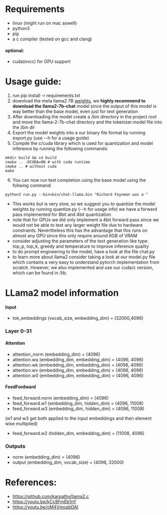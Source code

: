 # Requirements
* linux (might run on mac aswell)
* python3
* pip
* a c compiler (tested on gcc and clang)
#### optional:
* cuda(nvcc) for GPU support

# Usage guide:
1. run pip install -r requirements.txt
2. download the meta llama2 7B [weights](https://llama.meta.com/llama-downloads), we **highly recommend to download the llama2-7b-chat** model since the output of this model is way better than the base model, even just for text generation
3. After downloading the model create a /bin directory in the project root and move the llama-2-7b-chat directory and the tokenizer.model file into the /bin dir
4. Export the model weights into a our binary file format by running export.py (use --h for a usage guide)
5. Compile the c/cuda library which is used for quantization and model inference by running the following commands:
```
mkdir build && cd build
cmake .. -DCUDA=ON # with cuda runtime
cmake .. # without cuda
make
```
6. You can now run text completion using the base model using the follwing command:
```
python3 run.py --bin=bin/chat-llama.bin "Richard Feynman was a "
```
* This works but is very slow, so we suggest you to quantize the model weights by running quantize.py (--h for usage info) we have a forward pass implemented for 8bit and 4bit quantization
* note that for GPUs we did only implement a 4bit forward pass since we would not be able to test any larger weight file due to hardware constraints. Nevertheless this has the advantage that this runs on almost any GPU since this only require around 6GB of VRAM
* consider adjusting the parameters of the text generation like type: top_p, top_k, greedy and temperature to improve inference quality
* to do prompt engineering to the model, have a look at the file chat.py
* to learn more about llama2 consider taking a look at our model.py file which contains a very easy to understand pytorch implementation from scratch. However, we also implemented and use our cuda/c version, which can be found in /lib.
# LLama2 model information


#### Input
* tok_embeddings (vocab_size, embedding_dim) = (32000,4096)
### Layer 0-31
#### Attention
* attention_norm (embedding_dim) = (4096)
* attention.wq (embedding_dim, embedding_dim) = (4096, 4096)
* attention.wk (embedding_dim, embedding_dim) = (4096, 4096)
* attention.wv (embedding_dim, embedding_dim) = (4096, 4096)
* attention.w0 (embedding_dim, embedding_dim) = (4096, 4096)
#### FeedFordward
* feed_forward.norm (embedding_dim) = (4096)
* feed_forward.w1 (embedding_dim, hidden_dim) = (4096, 11008)
* feed_forward.w3 (embedding_dim, hidden_dim) = (4096, 11008)

(w1 and w3 get both applied to the input embeddings and then element wise multiplied)
* feed_forward.w2 (hidden_dim, embedding_dim) = (11008, 4096)



### Outputs
* norm (embedding_dim) = (4096)
* output (embedding_dim, vocab_size) = (4096, 32000)

# References:

* https://github.com/karpathy/llama2.c
* https://youtu.be/kCc8FmEb1nY
* https://youtu.be/oM4VmoabDAI
